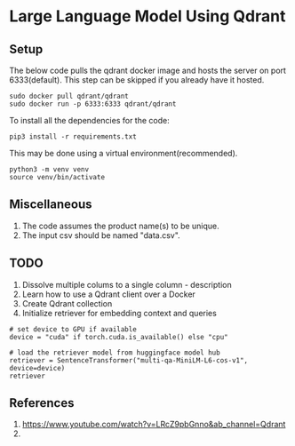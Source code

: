 # Large Language Model Using Qdrant

## Setup

The below code pulls the qdrant docker image and hosts the server on port 6333(default). This step can be skipped if you already have it hosted.
```
sudo docker pull qdrant/qdrant
sudo docker run -p 6333:6333 qdrant/qdrant
```

To install all the dependencies for the code:
```
pip3 install -r requirements.txt
```
This may be done using a virtual environment(recommended).
```
python3 -m venv venv
source venv/bin/activate
```

## Miscellaneous

1) The code assumes the product name(s) to be unique.
2) The input csv should be named "data.csv".

## TODO

1) Dissolve multiple colums to a single column - description
2) Learn how to use a Qdrant client over a Docker
3) Create Qdrant collection
4) Initialize retriever for embedding context and queries

```
# set device to GPU if available
device = "cuda" if torch.cuda.is_available() else "cpu"

# load the retriever model from huggingface model hub
retriever = SentenceTransformer("multi-qa-MiniLM-L6-cos-v1", device=device)
retriever
```

## References

1) https://www.youtube.com/watch?v=LRcZ9pbGnno&ab_channel=Qdrant
2) 